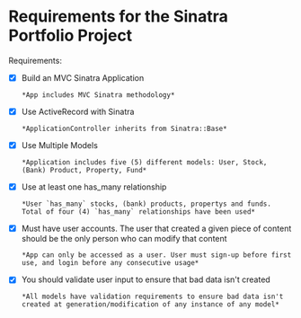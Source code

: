 # Requirements for the Sinatra Portfolio Project

Requirements:

- [x] Build an MVC Sinatra Application

      *App includes MVC Sinatra methodology*

- [x] Use ActiveRecord with Sinatra

      *ApplicationController inherits from Sinatra::Base*

- [x] Use Multiple Models

      *Application includes five (5) different models: User, Stock, (Bank) Product, Property, Fund*

- [x] Use at least one has_many relationship

      *User `has_many` stocks, (bank) products, propertys and funds. Total of four (4) `has_many` relationships have been used*

- [x] Must have user accounts. The user that created a given piece of content should be the only person who can modify that content

      *App can only be accessed as a user. User must sign-up before first use, and login before any consecutive usage*

- [x] You should validate user input to ensure that bad data isn't created

      *All models have validation requirements to ensure bad data isn't created at generation/modification of any instance of any model*
